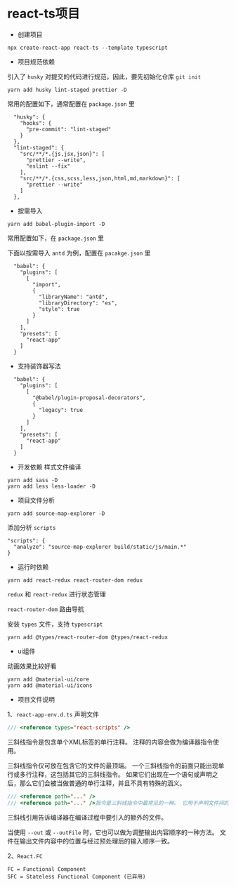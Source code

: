 # react-ts项目

- 创建项目
```
npx create-react-app react-ts --template typescript
```

- 项目规范依赖

引入了 `husky` 对提交的代码进行规范，因此，要先初始化仓库 `git init`

```
yarn add husky lint-staged prettier -D
```

常用的配置如下，通常配置在 `package.json` 里
```
  "husky": {
    "hooks": {
      "pre-commit": "lint-staged"
    }
  },
  "lint-staged": {
    "src/**/*.{js,jsx,json}": [
      "prettier --write",
      "eslint --fix"
    ],
    "src/**/*.{css,scss,less,json,html,md,markdown}": [
      "prettier --write"
    ]
  },
```

- 按需导入

```
yarn add babel-plugin-import -D
```

常用配置如下，在 `package.json` 里

下面以按需导入 `antd` 为例，配置在 `pacakge.json` 里
```
  "babel": {
    "plugins": [
      [
        "import",
        {
          "libraryName": "antd",
          "libraryDirectory": "es",
          "style": true
        }
      ]
    ],
    "presets": [
      "react-app"
    ]
  }
```

- 支持装饰器写法

```
  "babel": {
    "plugins": [
      [
        "@babel/plugin-proposal-decorators",
        {
          "legacy": true
        }
      ]
    ],
    "presets": [
      "react-app"
    ]
  }
```


- 开发依赖
样式文件编译
```
yarn add sass -D
yarn add less less-loader -D
```


- 项目文件分析
```
yarn add source-map-explorer -D
```

添加分析 `scripts`
```
"scripts": {
  "analyze": "source-map-explorer build/static/js/main.*"
}
```

- 运行时依赖
```
yarn add react-redux react-router-dom redux
```

`redux` 和 `react-redux` 进行状态管理

`react-router-dom` 路由导航

安装 `types` 文件，支持 `typescript`

```
yarn add @types/react-router-dom @types/react-redux
```


- ui组件

动画效果比较好看
```
yarn add @material-ui/core
yarn add @material-ui/icons
```


- 项目文件说明


1、`react-app-env.d.ts` 声明文件

```ts
/// <reference types="react-scripts" />
```

三斜线指令是包含单个XML标签的单行注释。 注释的内容会做为编译器指令使用。

三斜线指令仅可放在包含它的文件的最顶端。 一个三斜线指令的前面只能出现单行或多行注释，这包括其它的三斜线指令。 如果它们出现在一个语句或声明之后，那么它们会被当做普通的单行注释，并且不具有特殊的涵义。

```ts
/// <reference path="..." />
/// <reference path="..." />指令是三斜线指令中最常见的一种。 它用于声明文件间的 依赖。
```

三斜线引用告诉编译器在编译过程中要引入的额外的文件。

当使用 `--out` 或 `--outFile` 时，它也可以做为调整输出内容顺序的一种方法。 文件在输出文件内容中的位置与经过预处理后的输入顺序一致。


2、`React.FC`

```
FC = Functional Component
SFC = Stateless Functional Component (已弃用)
```


